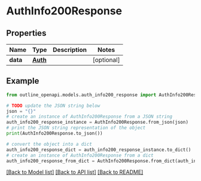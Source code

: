 # AuthInfo200Response


## Properties

Name | Type | Description | Notes
------------ | ------------- | ------------- | -------------
**data** | [**Auth**](Auth.md) |  | [optional] 

## Example

```python
from outline_openapi.models.auth_info200_response import AuthInfo200Response

# TODO update the JSON string below
json = "{}"
# create an instance of AuthInfo200Response from a JSON string
auth_info200_response_instance = AuthInfo200Response.from_json(json)
# print the JSON string representation of the object
print(AuthInfo200Response.to_json())

# convert the object into a dict
auth_info200_response_dict = auth_info200_response_instance.to_dict()
# create an instance of AuthInfo200Response from a dict
auth_info200_response_from_dict = AuthInfo200Response.from_dict(auth_info200_response_dict)
```
[[Back to Model list]](../README.md#documentation-for-models) [[Back to API list]](../README.md#documentation-for-api-endpoints) [[Back to README]](../README.md)


